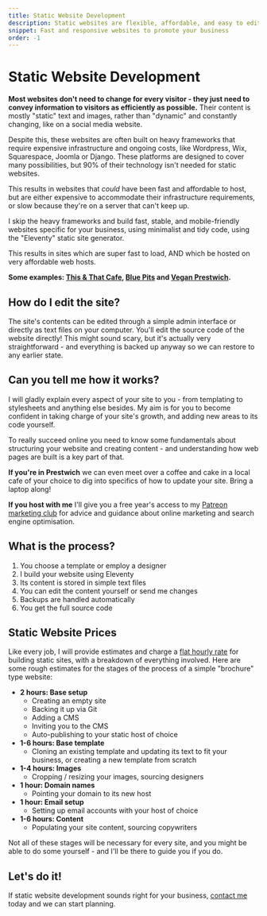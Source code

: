 ```yaml
---
title: Static Website Development
description: Static websites are flexible, affordable, and easy to edit.
snippet: Fast and responsive websites to promote your business
order: -1
---
```


# Static Website Development

**Most websites don't need to change for every visitor - they just need to convey information to visitors as efficiently as possible.** Their content is mostly "static" text and images, rather than "dynamic" and constantly changing, like on a social media website.

Despite this, these websites are often built on heavy frameworks that require expensive infrastructure and ongoing costs, like Wordpress, Wix, Squarespace, Joomla or Django. These platforms are designed to cover many possibilities, but 90% of their technology isn't needed for static websites.

This results in websites that _could_ have been fast and affordable to host, but are either expensive to accommodate their infrastructure requirements, or slow because they're on a server that can't keep up.

I skip the heavy frameworks and build fast, stable, and mobile-friendly websites specific for your business, using minimalist and tidy code, using the "Eleventy" static site generator.

This results in sites which are super fast to load, AND which be hosted on very affordable web hosts.

**Some examples: [This & That Cafe](/examples/this-and-that/), [Blue Pits](/examples/blue-pits/) and [Vegan Prestwich](/examples/vegan-prestwich/).**

## How do I edit the site?

The site's contents can be edited through a simple admin interface or directly as text files on your computer. You'll edit the source code of the website directly! This might sound scary, but it's actually very straightforward - and everything is backed up anyway so we can restore to any earlier state.

## Can you tell me how it works?

I will gladly explain every aspect of your site to you - from templating to stylesheets and anything else besides. My aim is for you to become confident in taking charge of your site's growth, and adding new areas to its code yourself.

To really succeed online you need to know some fundamentals about structuring your website and creating content - and understanding how web pages are built is a key part of that.

**If you're in Prestwich** we can even meet over a coffee and cake in a local cafe of your choice to dig into specifics of how to update your site. Bring a laptop along!

**If you host with me** I'll give you a free year's access to my [Patreon marketing club](/services/patreon/) for advice and guidance about online marketing and search engine optimisation.

## What is the process?

1. You choose a template or employ a designer
2. I build your website using Eleventy
3. Its content is stored in simple text files
4. You can edit the content yourself or send me changes
5. Backups are handled automatically
6. You get the full source code

## Static Website Prices

Like every job, I will provide estimates and charge a [flat hourly rate](/prices/) for building static sites, with a breakdown of everything involved. Here are some rough estimates for the stages of the process of a simple "brochure" type website:

- **2 hours: Base setup**
  - Creating an empty site
  - Backing it up via Git
  - Adding a CMS
  - Inviting you to the CMS
  - Auto-publishing to your static host of choice
- **1-6 hours: Base template**
  - Cloning an existing template and updating its text to fit your business, or creating a new template from scratch
- **1-4 hours: Images**
  - Cropping / resizing your images, sourcing designers
- **1 hour: Domain names**
  - Pointing your domain to its new host
- **1 hour: Email setup**
  - Setting up email accounts with your host of choice
- **1-6 hours: Content**
  - Populating your site content, sourcing copywriters

Not all of these stages will be necessary for every site, and you might be able to do some yourself - and I'll be there to guide you if you do.

## Let's do it!

If static website development sounds right for your business, [contact me](/contact/) today and we can start planning.
